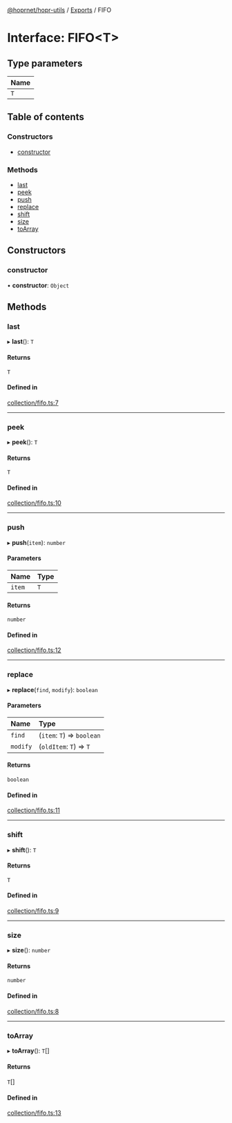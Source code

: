[@hoprnet/hopr-utils](../README.md) / [Exports](../modules.md) / FIFO

# Interface: FIFO<T\>

## Type parameters

| Name |
| :------ |
| `T` |

## Table of contents

### Constructors

- [constructor](FIFO.md#constructor)

### Methods

- [last](FIFO.md#last)
- [peek](FIFO.md#peek)
- [push](FIFO.md#push)
- [replace](FIFO.md#replace)
- [shift](FIFO.md#shift)
- [size](FIFO.md#size)
- [toArray](FIFO.md#toarray)

## Constructors

### constructor

• **constructor**: `Object`

## Methods

### last

▸ **last**(): `T`

#### Returns

`T`

#### Defined in

[collection/fifo.ts:7](https://github.com/hoprnet/hoprnet/blob/master/packages/utils/src/collection/fifo.ts#L7)

___

### peek

▸ **peek**(): `T`

#### Returns

`T`

#### Defined in

[collection/fifo.ts:10](https://github.com/hoprnet/hoprnet/blob/master/packages/utils/src/collection/fifo.ts#L10)

___

### push

▸ **push**(`item`): `number`

#### Parameters

| Name | Type |
| :------ | :------ |
| `item` | `T` |

#### Returns

`number`

#### Defined in

[collection/fifo.ts:12](https://github.com/hoprnet/hoprnet/blob/master/packages/utils/src/collection/fifo.ts#L12)

___

### replace

▸ **replace**(`find`, `modify`): `boolean`

#### Parameters

| Name | Type |
| :------ | :------ |
| `find` | (`item`: `T`) => `boolean` |
| `modify` | (`oldItem`: `T`) => `T` |

#### Returns

`boolean`

#### Defined in

[collection/fifo.ts:11](https://github.com/hoprnet/hoprnet/blob/master/packages/utils/src/collection/fifo.ts#L11)

___

### shift

▸ **shift**(): `T`

#### Returns

`T`

#### Defined in

[collection/fifo.ts:9](https://github.com/hoprnet/hoprnet/blob/master/packages/utils/src/collection/fifo.ts#L9)

___

### size

▸ **size**(): `number`

#### Returns

`number`

#### Defined in

[collection/fifo.ts:8](https://github.com/hoprnet/hoprnet/blob/master/packages/utils/src/collection/fifo.ts#L8)

___

### toArray

▸ **toArray**(): `T`[]

#### Returns

`T`[]

#### Defined in

[collection/fifo.ts:13](https://github.com/hoprnet/hoprnet/blob/master/packages/utils/src/collection/fifo.ts#L13)
